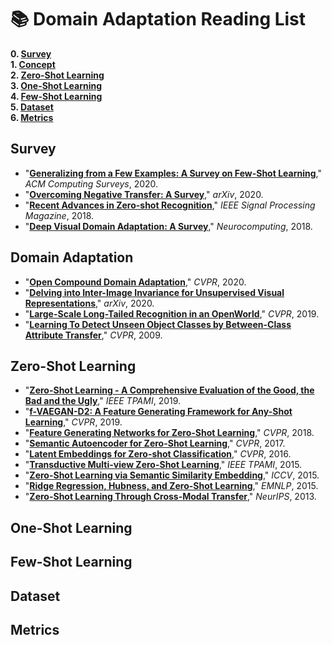 # 📚 Domain Adaptation Reading List

  **0. [Survey](https://github.com/Royal-526/Awesome-Domain-Adaptation/blob/master/README.md#survey)** <br>
  **1. [Concept](https://github.com/Royal-526/Awesome-Domain-Adaptation/blob/master/README.md#concept)** <br>
  **2. [Zero-Shot Learning](https://github.com/Royal-526/Awesome-Domain-Adaptation/blob/master/README.md#zero-shot-learning)** <br>
  **3. [One-Shot Learning](https://github.com/Royal-526/Awesome-Domain-Adaptation/blob/master/README.md#one-shot-learning)** <br>
  **4. [Few-Shot Learning](https://github.com/Royal-526/Awesome-Domain-Adaptation/blob/master/README.md#few-shot-learning)** <br>
  **5. [Dataset](https://github.com/Royal-526/Awesome-Domain-Adaptation/blob/master/README.md#datasets)** <br>
  **6. [Metrics](https://github.com/Royal-526/Awesome-Domain-Adaptation/blob/master/README.md#metrics)** <br>



## Survey

- "**[Generalizing from a Few Examples: A Survey on Few-Shot Learning](https://github.com/Andrew-Ng-s-number-one-fan/Readings/blob/master/Surveys/2020_acmcs_survey_few_shot_learning.pdf)**," *ACM Computing Surveys*, 2020.
- "**[Overcoming Negative Transfer: A Survey](https://github.com/Andrew-Ng-s-number-one-fan/Readings/blob/master/Surveys/2020_arxiv_survey_overcoming_negative_transfer.pdf)**," *arXiv*, 2020.
- "**[Recent Advances in Zero-shot Recognition](https://github.com/Andrew-Ng-s-number-one-fan/Readings/blob/master/Surveys/2018_spm_recent_advances_in_zero_shot_recognition.pdf)**," *IEEE Signal Processing Magazine*, 2018.
- "**[Deep Visual Domain Adaptation: A Survey](https://github.com/Andrew-Ng-s-number-one-fan/Readings/blob/master/Surveys/2018_neurocomp_survey_deep_visual_domain_adaptation.pdf)**," *Neurocomputing*, 2018.



## Domain Adaptation

- "**[Open Compound Domain Adaptation](https://github.com/Andrew-Ng-s-number-one-fan/Readings/blob/master/Domain%20Adaptation/2020_cvpr_open_compound_domain_adaptation.pdf)**," *CVPR*, 2020.
- "**[Delving into Inter-Image Invariance for Unsupervised Visual Representations](https://github.com/Andrew-Ng-s-number-one-fan/Readings/blob/master/Domain%20Adaptation/2020_arxiv_delving_into_inter_Image_invariance_for_unsupervised_visual_representations.pdf)**," *arXiv*, 2020.
- "**[Large-Scale Long-Tailed Recognition in an OpenWorld](https://github.com/Andrew-Ng-s-number-one-fan/Readings/blob/master/Domain%20Adaptation/2019_cvpr_large_scale_long_tailed_recognition_in_an_open_world.pdf)**," *CVPR*, 2019.
- "**[Learning To Detect Unseen Object Classes by Between-Class Attribute Transfer](https://github.com/Andrew-Ng-s-number-one-fan/Readings/blob/master/Domain%20Adaptation/2009_cvpr_learning_to_detect_unseen_object_classes_by_between_class_attribute_transfer.pdf)**," *CVPR*, 2009.



## Zero-Shot Learning

- "**[Zero-Shot Learning - A Comprehensive Evaluation of the Good, the Bad and the Ugly](https://github.com/Andrew-Ng-s-number-one-fan/Readings/blob/master/Domain%20Adaptation/2019_tpami_zero_shot_learning_a_comprehensive_evaluation_of_the_good_the_bad_and_the_ugly.pdf)**," *IEEE TPAMI*, 2019.
- "**[f-VAEGAN-D2: A Feature Generating Framework for Any-Shot Learning](https://github.com/Andrew-Ng-s-number-one-fan/Readings/blob/master/Domain%20Adaptation/2019_cvpr_f_vaegan_d2.pdf)**," *CVPR*, 2019.
- "**[Feature Generating Networks for Zero-Shot Learning](https://github.com/Andrew-Ng-s-number-one-fan/Readings/blob/master/Domain%20Adaptation/2018_cvpr_feature_generating_networks_for_zero_shot_learning.pdf)**," *CVPR*, 2018.
- "**[Semantic Autoencoder for Zero-Shot Learning](https://github.com/Andrew-Ng-s-number-one-fan/Readings/blob/master/Domain%20Adaptation/2017_cvpr_semantic_autoencoder_for_zero_shot_learning.pdf)**," *CVPR*, 2017.
- "**[Latent Embeddings for Zero-shot Classification](https://github.com/Andrew-Ng-s-number-one-fan/Readings/blob/master/Domain%20Adaptation/2016_cvpr_latent_embeddings_for_zero_shot_classification.pdf)**," *CVPR*, 2016.
- "**[Transductive Multi-view Zero-Shot Learning](https://github.com/Andrew-Ng-s-number-one-fan/Readings/blob/master/Domain%20Adaptation/2015_tpami_transductive_multi_view_zero_shot_learning.pdf)**," *IEEE TPAMI*, 2015.
- "**[Zero-Shot Learning via Semantic Similarity Embedding](https://github.com/Andrew-Ng-s-number-one-fan/Readings/blob/master/Domain%20Adaptation/2015_iccv_zero_shot_learning_via_semantic_similarity_embedding.pdf)**," *ICCV*, 2015.
- "**[Ridge Regression, Hubness, and Zero-Shot Learning](https://github.com/Andrew-Ng-s-number-one-fan/Readings/blob/master/Domain%20Adaptation/2015_emnlp_ridge_regression_hubness_and_zero_shot_learning.pdf)**," *EMNLP*, 2015.
- "**[Zero-Shot Learning Through Cross-Modal Transfer](https://github.com/Andrew-Ng-s-number-one-fan/Readings/blob/master/Domain%20Adaptation/2013_nips_zero_shot_learning_through_cross_modal_transfer.pdf)**," *NeurIPS*, 2013.



## One-Shot Learning



## Few-Shot Learning



## Dataset



## Metrics



